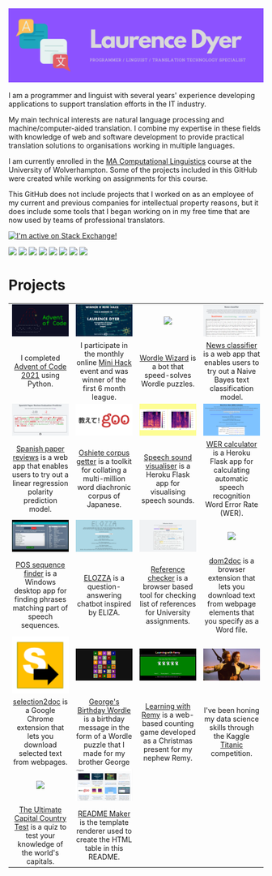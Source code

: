 <!--
**ljdyer/ljdyer** is a ✨ _special_ ✨ repository because its `README.md` (this file) appears on your GitHub profile. -->

<img src="https://github.com/ljdyer/ljdyer/blob/main/banner.png" alt="Laurence Dyer - programmer, linguist, translation technology specialist">

I am a programmer and linguist with several years' experience developing applications to support translation efforts in the IT industry.

My main technical interests are natural language processing and machine/computer-aided translation. I combine my expertise in these fields with knowledge of web and software development to provide practical translation solutions to organisations working in multiple languages.

I am currently enrolled in the <a href="https://www.wlv.ac.uk/courses/ma-computational-linguistics/">MA Computational Linguistics</a> course at the University of Wolverhampton. Some of the projects included in this GitHub were created while working on assignments for this course.

This GitHub does not include projects that I worked on as an employee of my current and previous companies for intellectual property reasons, but it does include some tools that I began working on in my free time that are now used by teams of professional translators.

<a href="https://stackoverflow.com/users/17568469/ljdyer"><img src="https://stackexchange.com/users/flair/23521233.png" width="208" height="58" alt="I'm active on Stack Exchange!" title="I'm active on Stack Exchange!"></a>

![](https://img.shields.io/badge/Python-informational?style=flat&logo=<LOGO_NAME>&logoColor=white&color=008000)
![](https://img.shields.io/badge/JavaScript-informational?style=flat&logo=<LOGO_NAME>&logoColor=white&color=4CBB17)
![](https://img.shields.io/badge/VBA-informational?style=flat&logo=<LOGO_NAME>&logoColor=white&color=4CBB17)
![](https://img.shields.io/badge/HTML-informational?style=flat&logo=<LOGO_NAME>&logoColor=white&color=4CBB17)
![](https://img.shields.io/badge/CSS-informational?style=flat&logo=<LOGO_NAME>&logoColor=white&color=4CBB17)
![](https://img.shields.io/badge/R-informational?style=flat&logo=<LOGO_NAME>&logoColor=white&color=90EE90)
![](https://img.shields.io/badge/PHP-informational?style=flat&logo=<LOGO_NAME>&logoColor=white&color=90EE90)
![](https://img.shields.io/badge/MATLAB-informational?style=flat&logo=<LOGO_NAME>&logoColor=white&color=90EE90)

# Projects

<table style="width:100%; text-align:center; border:none; table-layout: fixed">
  <colgroup>
    <col style="max-width:25%">
    <col style="max-width:25%">
    <col style="max-width:25%">
    <col style="max-width:25%">
  </colgroup>
  <tbody>
    <tr>
      <td width="25%" align="center"><a href="https://github.com/ljdyer/advent-of-code-2021" width="100%"><img src="https://github.com/ljdyer/advent-of-code-2021/blob/main/readme-img/AoC.png"></img></a></td>
      <td width="25%" align="center"><a href="https://github.com/ljdyer/ljdyer-minihack" width="100%"><img src="https://github.com/ljdyer/ljdyer-minihack/blob/main/img/certificate.png"></img></a></td>
      <td width="25%" align="center"><a href="https://github.com/ljdyer/wordle-wizard" width="100%"><img src="https://github.com/ljdyer/wordle-wizard/blob/main/readme-img/wordle-wizard.PNG"></img></a></td>
      <td width="25%" align="center"><a href="https://github.com/ljdyer/news-classifier" width="100%"><img src="https://github.com/ljdyer/news-classifier/blob/main/readme-img/news-classifier-screenshot.PNG"></img></a></td>
    </tr>
    <tr>
      <td align="center">I completed <a href="https://github.com/ljdyer/advent-of-code-2021">Advent of Code 2021</a> using Python.</td></td>
      <td align="center">I participate in the monthly online <a href="https://github.com/ljdyer/ljdyer-minihack">Mini Hack</a> event and was winner of the first 6 month league.</td>
      <td align="center"><a href="https://github.com/ljdyer/wordle-wizard">Wordle Wizard</a> is a bot that speed-solves Wordle puzzles.</td>
      <td align="center"><a href="https://github.com/ljdyer/news-classifier">News classifier</a> is a web app that enables users to try out a Naive Bayes text classification model.</td>
    </tr>
    <tr>
      <td width="25%" align="center"><a href="https://github.com/ljdyer/spanish-paper-reviews" width="100%"><img src="https://github.com/ljdyer/spanish-paper-reviews/blob/main/readme-img.PNG"></img></a></td>
      <td width="25%" align="center"><a href="https://github.com/ljdyer/oshiete-corpus-getter" width="100%"><img src="https://github.com/ljdyer/oshiete-corpus-getter/blob/main/readme-img/oshiete_new.png"></img></a></td>
      <td width="25%" align="center"><a href="https://github.com/ljdyer/speech-sound-visualiser" width="100%"><img src="https://github.com/ljdyer/speech-sound-visualiser/blob/main/readme-img/mel-new.PNG"></img></a></td>
      <td width="25%" align="center"><a href="https://github.com/ljdyer/wer-calculator" width="100%"><img src="https://github.com/ljdyer/wer-calculator/blob/main/readme-img/detected-new.PNG"></img></a></td>
    </tr>
    <tr>
      <td align="center"><a href="https://github.com/ljdyer/spanish-paper-reviews">Spanish paper reviews</a> is a web app that enables users to try out a linear regression polarity prediction model.</td>
      <td align="center"><a href="https://github.com/ljdyer/oshiete-corpus-getter">Oshiete corpus getter</a> is a toolkit for collating a multi-million word diachronic corpus of Japanese.</td>
      <td align="center"><a href="https://github.com/ljdyer/speech-sound-visualiser">Speech sound visualiser</a> is a Heroku Flask app for visualising speech sounds.</td>
      <td align="center"><a href="https://github.com/ljdyer/wer-calculator">WER calculator</a> is a Heroku Flask app for calculating automatic speech recognition Word Error Rate (WER).</td>
    </tr>
    <tr>
      <td width="25%" align="center"><a href="https://github.com/ljdyer/pos-sequence-finder" width="100%"><img src="https://github.com/ljdyer/POS-sequence-finder/blob/main/readme-img/app-screenshot-new.PNG"></img></a></td>
      <td width="25%" align="center"><a href="https://github.com/ljdyer/elozza" width="100%"><img src="https://github.com/ljdyer/ELOZZA/blob/main/readme-img/screenshot-new.PNG"></img></a></td>
      <td width="25%" align="center"><a href="https://github.com/ljdyer/reference-checker" width="100%"><img src="https://github.com/ljdyer/reference-checker/blob/main/site/img/youtube-thumbnail-new.png"></img></a></td>
      <td width="25%" align="center"><a href="https://github.com/ljdyer/dom2doc" width="100%"><img src="https://github.com/ljdyer/dom2doc/blob/main/readme-img/icon-new.png"></img></a></td>
    </tr>
    <tr>
      <td align="center"><a href="https://github.com/ljdyer/pos-sequence-finder">POS sequence finder</a> is a Windows desktop app for finding phrases matching part of speech sequences.</td>
      <td align="center"><a href="https://github.com/ljdyer/elozza">ELOZZA</a> is a question-answering chatbot inspired by ELIZA.</td>
      <td align="center"><a href="https://github.com/ljdyer/reference-checker">Reference checker</a> is a browser based tool for checking list of references for University assignments.</td>
      <td align="center"><a href="https://github.com/ljdyer/dom2doc">dom2doc</a> is a browser extension that lets you download text from webpage elements that you specify as a Word file.</td>
    </tr>
    <tr>
      <td width="25%" align="center"><a href="https://github.com/ljdyer/selection2doc" width="100%"><img src="https://github.com/ljdyer/selection2doc/blob/main/readme-img/icon.png"></img></a></td>
      <td width="25%" align="center"><a href="https://github.com/ljdyer/george-bday-wordle" width="100%"><img src="https://github.com/ljdyer/george-bday-wordle/blob/main/readme-img/bday-message-new.PNG"></img></a></td>
      <td width="25%" align="center"><a href="https://github.com/ljdyer/learning-with-remy" width="100%"><img src="https://github.com/ljdyer/learning-with-remy/blob/master/readme-img/ghostbusters-game-new.PNG"></img></a></td>
      <td width="25%" align="center"><a href="https://github.com/ljdyer/titanic" width="100%"><img src="https://github.com/ljdyer/titanic/blob/main/movie-img-new.jpg"></img></a></td>
    </tr>
    <tr>
      <td align="center"><a href="https://github.com/ljdyer/selection2doc">selection2doc</a> is a Google Chrome extension that lets you download selected text from webpages.</td>
      <td align="center"><a href="https://github.com/ljdyer/george-bday-wordle">George's Birthday Wordle</a> is a birthday message in the form of a Wordle puzzle that I made for my brother George</td>
      <td align="center"><a href="https://github.com/ljdyer/learning-with-remy">Learning with Remy</a> is a web-based counting game developed as a Christmas present for my nephew Remy.</td>
      <td align="center">I've been honing my data science skills through the Kaggle <a href="https://github.com/ljdyer/titanic">Titanic</a> competition.</td>
    </tr>
    <tr>
      <td width="25%" align="center"><a href="https://github.com/ljdyer/capital-test" width="100%"><img src="https://github.com/ljdyer/capital-test/blob/master/readme-img.PNG"></img></a></td>
      <td width="25%" align="center"><a href="https://github.com/ljdyer/readme-maker" width="100%"><img src="https://github.com/ljdyer/readme-maker/blob/main/readme-img.png"></img></a></td>
      <td>&nbsp</td>
      <td>&nbsp</td>
    </tr>
    <tr>
      <td align="center"><a href="https://github.com/ljdyer/capital-test">The Ultimate Capital Country Test</a> is a quiz to test your knowledge of the world's capitals.</td>
      <td align="center"><a href="https://github.com/ljdyer/readme-maker">README Maker</a> is the template renderer used to create the HTML table in this README.</td>
      <td>&nbsp</td>
      <td>&nbsp</td>
    </tr>
  </tbody>
</table>
